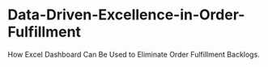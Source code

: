 # Data-Driven-Excellence-in-Order-Fulfillment
How Excel Dashboard Can Be Used to Eliminate Order Fulfillment Backlogs.
